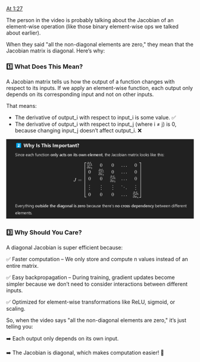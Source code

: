 [At 1:27](https://www.youtube.com/watch?v=Ixl3nykKG9M&t=4296s) 

The person in the video is probably talking about the Jacobian of an element-wise operation (like those binary element-wise ops we talked about earlier).

When they said "all the non-diagonal elements are zero," they mean that the Jacobian matrix is diagonal. Here’s why:

### 1️⃣ What Does This Mean?
A Jacobian matrix tells us how the output of a function changes with respect to its inputs. If we apply an element-wise function, each output only depends on its corresponding input and not on other inputs.

That means:

* The derivative of output_i with respect to input_i is some value. ✅
* The derivative of output_i with respect to input_j (where i ≠ j) is 0, because changing input_j doesn’t affect output_i. ❌

![](/images/image_2025-03-10_212313743.png)

### 3️⃣ Why Should You Care?
A diagonal Jacobian is super efficient because:

✅ Faster computation – We only store and compute n values instead of an entire matrix.

✅ Easy backpropagation – During training, gradient updates become simpler because we don’t need to consider interactions between different inputs.

✅ Optimized for element-wise transformations like ReLU, sigmoid, or scaling.

So, when the video says "all the non-diagonal elements are zero," it’s just telling you:

➡️ Each output only depends on its own input.

➡️ The Jacobian is diagonal, which makes computation easier! 🚀

